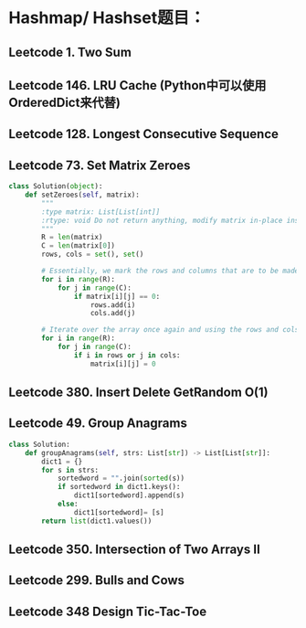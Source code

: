 # Hashmap/ Hashset题目：
## Leetcode 1. Two Sum
## Leetcode 146. LRU Cache (Python中可以使用OrderedDict来代替)
## Leetcode 128. Longest Consecutive Sequence
## Leetcode 73. Set Matrix Zeroes
```python
class Solution(object):
    def setZeroes(self, matrix):
        """
        :type matrix: List[List[int]]
        :rtype: void Do not return anything, modify matrix in-place instead.
        """
        R = len(matrix)
        C = len(matrix[0])
        rows, cols = set(), set()

        # Essentially, we mark the rows and columns that are to be made zero
        for i in range(R):
            for j in range(C):
                if matrix[i][j] == 0:
                    rows.add(i)
                    cols.add(j)

        # Iterate over the array once again and using the rows and cols sets, update the elements
        for i in range(R):
            for j in range(C):
                if i in rows or j in cols:
                    matrix[i][j] = 0
```

## Leetcode 380. Insert Delete GetRandom O(1)
## Leetcode 49. Group Anagrams
```python
class Solution:
    def groupAnagrams(self, strs: List[str]) -> List[List[str]]:
        dict1 = {}
        for s in strs:
            sortedword = "".join(sorted(s))
            if sortedword in dict1.keys():
                dict1[sortedword].append(s)
            else:
                dict1[sortedword]= [s]
        return list(dict1.values())
```
## Leetcode 350. Intersection of Two Arrays II
## Leetcode 299. Bulls and Cows
## Leetcode 348 Design Tic-Tac-Toe

